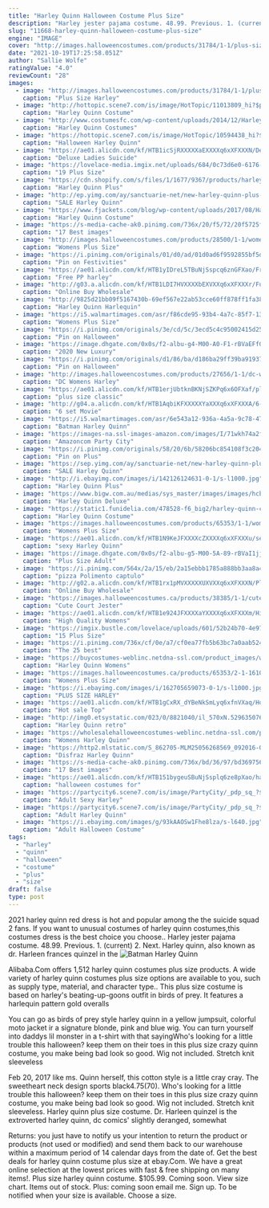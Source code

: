 ```yaml
---
title: "Harley Quinn Halloween Costume Plus Size"
description: "Harley jester pajama costume. 48.99. Previous. 1. (current) 2. Next. Harley quinn, also known as dr. Harleen frances quinzel in the"
slug: "11668-harley-quinn-halloween-costume-plus-size"
engine: "IMAGE"
cover: "http://images.halloweencostumes.com/products/31784/1-1/plus-size-harley-quinn-costume.jpg"
date: "2021-10-19T17:25:58.051Z"
author: "Sallie Wolfe"
ratingValue: "4.0"
reviewCount: "28"
images:
  - image: "http://images.halloweencostumes.com/products/31784/1-1/plus-size-harley-quinn-costume.jpg"
    caption: "Plus Size Harley"
  - image: "http://hottopic.scene7.com/is/image/HotTopic/11013809_hi?$pdp_hero_standard$"
    caption: "Harley Quinn Costume"
  - image: "http://www.costumesfc.com/wp-content/uploads/2014/12/Harley-Quinn-Costume-Plus-Size.jpg"
    caption: "Harley Quinn Costumes"
  - image: "https://hottopic.scene7.com/is/image/HotTopic/10594438_hi?$td_pdp_zoom_image$"
    caption: "Halloween Harley Quinn"
  - image: "https://ae01.alicdn.com/kf/HTB1icSjRXXXXXaEXXXXq6xXFXXXN/Deluxe-Ladies-Suicide-Squad-Harley-Quinn-Cosplay-Fantasias-Costumes-Plus-Size-XL-Women-s-Themed-Party.jpg_640x640.jpg"
    caption: "Deluxe Ladies Suicide"
  - image: "https://lovelace-media.imgix.net/uploads/684/0c73d6e0-6176-0134-3e8e-0ad17316e277.jpg?w=700&fit=max&auto=format&q=70"
    caption: "19 Plus Size"
  - image: "https://cdn.shopify.com/s/files/1/1677/9367/products/harley-quinn-plus-size-costume-for-adults-warner-bros-dc-comics-rubies-adults-womens-dc-17839-4_cdf62144-87ea-48ae-a038-4a7bfc980de9_1400x.jpg?v=1588847227"
    caption: "Harley Quinn Plus"
  - image: "http://ep.yimg.com/ay/sanctuarie-net/new-harley-quinn-plus-size-supersize-costume-0x-1x-2x-3x-4x-5x-6x-7x-8x-25.jpg"
    caption: "SALE Harley Quinn"
  - image: "https://www.fjackets.com/blog/wp-content/uploads/2017/08/Harley-Quinn-Plus-size-costume-set.jpg"
    caption: "Harley Quinn Costume"
  - image: "https://s-media-cache-ak0.pinimg.com/736x/20/f5/72/20f5725fc8b211c7793da4d73fb7ab7f.jpg"
    caption: "17 Best images"
  - image: "http://images.halloweencostumes.com/products/28500/1-1/womens-plus-size-harley-jester-costume.jpg"
    caption: "Womens Plus Size"
  - image: "https://i.pinimg.com/originals/01/d0/ad/01d0ad6f9592855bf5d652bb983d764d.jpg"
    caption: "Pin on Festivities"
  - image: "https://ae01.alicdn.com/kf/HTB1yIDreL5TBuNjSspcq6znGFXao/Free-PP-harley-quinn-cosplay-costume-full-set-suicide-squad-clown-halloween-costume-for-women-XXL.jpg"
    caption: "Free PP harley"
  - image: "http://g03.a.alicdn.com/kf/HTB1LDI7HVXXXXbEXVXXq6xXFXXXr/Funny-font-b-Harley-b-font-font-b-Quinn-b-font-font-b-Costume-b-font.jpg"
    caption: "Online Buy Wholesale"
  - image: "http://9825d21bb09f5167430b-69ef567e22ab53cce60ff878ff1fa384.r12.cf2.rackcdn.com/product-hugerect-199966-6610-1377648725-ccc3120f78e2878506bbf6f9ce1b19b2.377648726_type_hugerect_nid_199966_uid_6610_0"
    caption: "Harley Quinn Harlequin"
  - image: "https://i5.walmartimages.com/asr/f86cde95-93b4-4a7c-85f7-13ef6ff8610f.fe514f0ea027368cc57439c83e9cb71c.jpeg"
    caption: "Womens Plus Size"
  - image: "https://i.pinimg.com/originals/3e/cd/5c/3ecd5c4c95002415d25f4bcfc5ea95a9.jpg"
    caption: "Pin on Halloween"
  - image: "https://image.dhgate.com/0x0s/f2-albu-g4-M00-A0-F1-rBVaEFfGQMaATbDsAAHxl2I-9W0560.jpg/2020-new-luxury-harley-quinn-costumes-embroidery.jpg"
    caption: "2020 New Luxury"
  - image: "https://i.pinimg.com/originals/d1/86/ba/d186ba29ff39ba91937cf66dad4b9bf8.jpg"
    caption: "Pin on Halloween"
  - image: "http://images.halloweencostumes.com/products/27656/1-1/dc-womens-harley-quinn-costume.jpg"
    caption: "DC Womens Harley"
  - image: "https://ae01.alicdn.com/kf/HTB1erjUbtknBKNjSZKPq6x6OFXaf/plus-size-classic-joker-and-harley-costumes-children-suicide-squad-adults-costume-for-women-cosplay-arkham.jpg"
    caption: "plus size classic"
  - image: "http://g04.a.alicdn.com/kf/HTB1AqbiKFXXXXXYaXXXq6xXFXXXA/6-set-Movie-2016-Suicide-Squad-Harley-Quinn-costume-women-sexy-party-cosplay-halloween-costumes-for.jpg"
    caption: "6 set Movie"
  - image: "https://i5.walmartimages.com/asr/6e543a12-936a-4a5a-9c78-47a8e5820c60_1.0a715e279e57993089a0a43773c75b9f.jpeg"
    caption: "Batman Harley Quinn"
  - image: "https://images-na.ssl-images-amazon.com/images/I/71wkh74a2fL.__AC_SX342_QL70_ML2_.jpg"
    caption: "Amazoncom Party City"
  - image: "https://i.pinimg.com/originals/58/20/6b/58206bc854108f3c20473899e91f8e97.jpg"
    caption: "Pin on Plus"
  - image: "https://sep.yimg.com/ay/sanctuarie-net/new-harley-quinn-plus-size-supersize-costume-0x-1x-2x-3x-4x-5x-6x-7x-8x-36.jpg"
    caption: "SALE Harley Quinn"
  - image: "http://i.ebayimg.com/images/i/142126124631-0-1/s-l1000.jpg"
    caption: "Harley Quinn Plus"
  - image: "https://www.bigw.com.au/medias/sys_master/images/images/hcb/hf4/17522342428702.jpg"
    caption: "Harley Quinn Deluxe"
  - image: "https://static1.funidelia.com/478528-f6_big2/harley-quinn-costume-plus-size-suicide-squad-.jpg"
    caption: "Harley Quinn Costume"
  - image: "https://images.halloweencostumes.com/products/65353/1-1/womens-plus-size-harley-quinn-gold-overalls-costume.jpg"
    caption: "Womens Plus Size"
  - image: "https://ae01.alicdn.com/kf/HTB1N9KeJFXXXXcZXXXXq6xXFXXXu/sexy-Harley-Quinn-Costume-adult-cosplay-halloween-costumes-for-women-Clown-fancy-dress-superhero-party-plus.jpg"
    caption: "sexy Harley Quinn"
  - image: "https://image.dhgate.com/0x0s/f2-albu-g5-M00-5A-89-rBVaI1jjp7qAKQ9CAAEVufBcmk8385.jpg/plus-size-adult-women-comics-super-harley.jpg"
    caption: "Plus Size Adult"
  - image: "https://i.pinimg.com/564x/2a/15/eb/2a15ebbb1785a888bb3aa8a48e73d9c4.jpg"
    caption: "pizza Polimento captulo"
  - image: "http://g02.a.alicdn.com/kf/HTB1rx1pMVXXXXXUXVXXq6xXFXXXN/Plus-size-Adult-Women-Comics-Super-font-b-Harley-b-font-font-b-Quinn-b-font.jpg"
    caption: "Online Buy Wholesale"
  - image: "https://images.halloweencostumes.ca/products/38385/1-1/cute-court-jester-plus-size-womens-costume.jpg"
    caption: "Cute Court Jester"
  - image: "https://ae01.alicdn.com/kf/HTB1e924JFXXXXaYXXXXq6xXFXXXm/High-Quality-Womens-Adult-Halloween-Harley-Quinn-Clown-Cosplay-Costumes-Zentai-Lycra-SuperHero-Costume-Suit-Plus.jpg"
    caption: "High Quality Womens"
  - image: "https://imgix.bustle.com/lovelace/uploads/601/52b24b70-4e97-0133-b5bf-0ab105c98dff.jpg?w=646&fit=max&auto=format&q=70"
    caption: "15 Plus Size"
  - image: "https://i.pinimg.com/736x/cf/0e/a7/cf0ea77fb5b63bc7a0aab524aaa4833a--joker-costume-halloween-costumes.jpg"
    caption: "The 25 best"
  - image: "https://buycostumes-weblinc.netdna-ssl.com/product_images/womens-harley-quinn-costume/5ae9e98d69702d22b801017f/original.jpg?c=1525479017"
    caption: "Harley Quinn Womens"
  - image: "https://images.halloweencostumes.ca/products/65353/2-1-161028/womens-plus-size-harley-quinn-gold-overalls-costume-alt-1.jpg"
    caption: "Womens Plus Size"
  - image: "https://i.ebayimg.com/images/i/162705659073-0-1/s-l1000.jpg"
    caption: "PLUS SIZE HARLEY"
  - image: "https://ae01.alicdn.com/kf/HTB1gCxRX_dYBeNkSmLyq6xfnVXaq/Hot-sale-Top-T-Shirts-for-Women-Plus-Size-S-2XL-Suicide-Squad-Harley-Quinn-Halloween.jpg"
    caption: "Hot sale Top"
  - image: "http://img0.etsystatic.com/023/0/8821040/il_570xN.529635076_fej2.jpg"
    caption: "Harley Quinn retro"
  - image: "https://wholesalehalloweencostumes-weblinc.netdna-ssl.com/product_images/adult-harley-quinn-dress/5b50fb1369702d60410005c8/original.jpg?c=1532033811"
    caption: "Womens Harley Quinn"
  - image: "https://http2.mlstatic.com/S_862705-MLM25056268569_092016-O.jpg"
    caption: "Disfraz Harley Quinn"
  - image: "https://s-media-cache-ak0.pinimg.com/736x/bd/36/97/bd36975650be0f83cebad276f8169294.jpg"
    caption: "17 Best images"
  - image: "https://ae01.alicdn.com/kf/HTB151bygeuSBuNjSsplq6ze8pXao/halloween-costumes-for-women-plus-size-harley-costumes-for-adults-suicide-squad-cosplay-costume-jacket-acessorios.jpg"
    caption: "halloween costumes for"
  - image: "https://partycity6.scene7.com/is/image/PartyCity/_pdp_sq_?$_1000x1000_$&$product=PartyCity/P592659"
    caption: "Adult Sexy Harley"
  - image: "https://partycity6.scene7.com/is/image/PartyCity/_pdp_sq_?$_1000x1000_$&$product=PartyCity/P750642_01"
    caption: "Adult Harley Quinn"
  - image: "https://i.ebayimg.com/images/g/93kAAOSw1Fhe8lza/s-l640.jpg"
    caption: "Adult Halloween Costume"
tags:
  - "harley"
  - "quinn"
  - "halloween"
  - "costume"
  - "plus"
  - "size"
draft: false
type: post
---
```


2021 harley quinn red dress is hot and popular among the the suicide squad 2 fans. If you want to unusual costumes of harley quinn costumes,this costumes dress is the best choice you choose.. Harley jester pajama costume. 48.99. Previous. 1. (current) 2. Next. Harley quinn, also known as dr. Harleen frances quinzel in the
![Batman Harley Quinn](https://i5.walmartimages.com/asr/6e543a12-936a-4a5a-9c78-47a8e5820c60_1.0a715e279e57993089a0a43773c75b9f.jpeg "Batman Harley Quinn")

Alibaba.Com offers 1,512 harley quinn costumes plus size products. A wide variety of harley quinn costumes plus size options are available to you, such as supply type, material, and character type.. This plus size costume is based on harley&#39;s beating-up-goons outfit in birds of prey. It features a harlequin pattern gold overalls
<!--inArticleAds-->

<!--galleryOne-->

You can go as birds of prey style harley quinn in a yellow jumpsuit, colorful moto jacket ir a signature blonde, pink and blue wig. You can turn yourself into daddys lil monster in a t-shirt with that sayingWho's looking for a little trouble this halloween? keep them on their toes in this plus size crazy quinn costume, you make being bad look so good. Wig not included. Stretch knit sleeveless
<!--inArticleAds-->

<!--galleryTwo-->

Feb 20, 2017 like ms. Quinn herself, this cotton style is a little cray cray. The sweetheart neck design sports black4.75(70). Who's looking for a little trouble this halloween? keep them on their toes in this plus size crazy quinn costume, you make being bad look so good. Wig not included. Stretch knit sleeveless. Harley quinn plus size costume. Dr. Harleen quinzel is the extroverted harley quinn, dc comics' slightly deranged, somewhat
<!--galleryThree-->

Returns: you just have to notify us your intention to return the product or products (not used or modified) and send them back to our warehouse within a maximum period of 14 calendar days from the date of. Get the best deals for harley quinn costume plus size at ebay.Com. We have a great online selection at the lowest prices with fast & free shipping on many items!. Plus size harley quinn costume. $105.99. Coming soon. View size chart. Items out of stock. Plus: coming soon email me. Sign up. To be notified when your size is available. Choose a size.